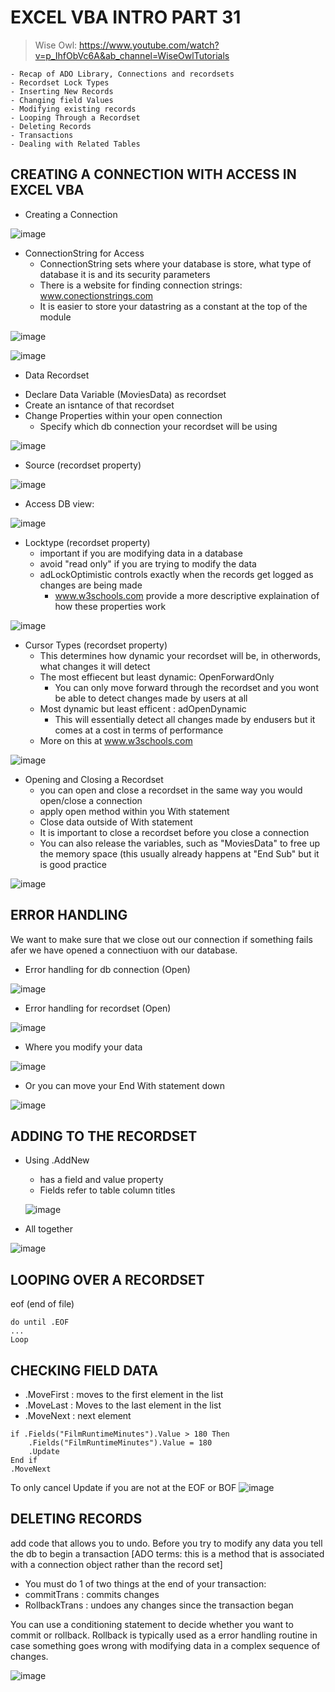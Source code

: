 # EXCEL VBA INTRO PART 31
> Wise Owl: https://www.youtube.com/watch?v=p_IhfObVc6A&ab_channel=WiseOwlTutorials

```
- Recap of ADO Library, Connections and recordsets
- Recordset Lock Types
- Inserting New Records
- Changing field Values
- Modifying existing records
- Looping Through a Recordset
- Deleting Records
- Transactions
- Dealing with Related Tables 
```

## CREATING A CONNECTION WITH ACCESS IN EXCEL VBA

- Creating a Connection


![image](https://user-images.githubusercontent.com/48422525/155846702-8401ff45-e36c-4415-857c-637f5e4b62de.png)

- ConnectionString for Access
  * ConnectionString sets where your database is store, what type of database it is and its security parameters
  * There is a website for finding connection strings: www.conectionstrings.com
  * It is easier to store your datastring as a constant at the top of the module 

![image](https://user-images.githubusercontent.com/48422525/155847059-4041c120-f37a-4e6e-9723-99bcd691e6cc.png)

![image](https://user-images.githubusercontent.com/48422525/155847127-058e8c9a-27c3-4361-9ab1-a12abef45466.png)
- Data Recordset 
 * Declare Data Variable (MoviesData) as recordset
 * Create an isntance of that recordset
 * Change Properties within your open connection
    * Specify which db connection your recordset will be using

![image](https://user-images.githubusercontent.com/48422525/155847881-4043d168-ba66-47a7-ba9d-61c5f67274af.png)

* Source (recordset property) 
    

![image](https://user-images.githubusercontent.com/48422525/155848112-a365ced1-cd43-462b-a661-a4f205c2895b.png)

  * Access DB view: 

![image](https://user-images.githubusercontent.com/48422525/155848364-bd5d4839-d3c5-4518-9cd5-39f60043736d.png)

* Locktype (recordset property)
  * important if you are modifying data in a database
  * avoid "read only" if you are trying to modify the data
  * adLockOptimistic controls exactly when the records get logged as changes are being made 
    * www.w3schools.com provide a more descriptive explaination of how these properties work 
    
![image](https://user-images.githubusercontent.com/48422525/155848640-1f549ecf-af50-4006-8d89-12a899fc238f.png)

* Cursor Types (recordset property)
  * This determines how dynamic your recordset will be, in otherwords, what changes it will detect
  * The most effiecent but least dynamic: OpenForwardOnly
     * You can only move forward through the recordset and you wont be able to detect changes made by users at all
  * Most dynamic but least efficent : adOpenDynamic
     * This will essentially detect all changes made by endusers but it comes at a cost in terms of performance
  * More on this at www.w3schools.com
  
![image](https://user-images.githubusercontent.com/48422525/155849622-bc3f41dc-b154-45fc-848c-c601ae902a1c.png)

* Opening and Closing a Recordset
  * you can open and close a recordset in the same way you would open/close a connection 
  * apply open method within you With statement
  * Close data outside of With statement 
  * It is important to close a recordset before you close a connection
  * You can also release the variables, such as "MoviesData" to free up the memory space (this usually already happens at "End Sub" but it is good practice 


![image](https://user-images.githubusercontent.com/48422525/155849990-4127847f-1a25-471f-9a4a-234bc41e956d.png)




## ERROR HANDLING 

We want to make sure that we close out our connection if something fails afer we have opened a connectiuon with our database. 


* Error handling for db connection (Open)


![image](https://user-images.githubusercontent.com/48422525/155850938-073e7442-b51d-4f44-b1aa-f1a00b6d3d82.png)



* Error handling for recordset (Open) 

![image](https://user-images.githubusercontent.com/48422525/155851019-08eea42e-ad7e-41e2-810d-6d9d3f96e35a.png)


* Where you modify your data

![image](https://user-images.githubusercontent.com/48422525/155851132-8016bcfa-2bcd-43c3-9f71-9e1ec66630c1.png)

* Or you can move your End With statement down 

![image](https://user-images.githubusercontent.com/48422525/155851260-0ade7aaf-e78f-463a-acf1-0e24c0a5f410.png)

## ADDING TO THE RECORDSET
* Using .AddNew
  * has a field and value property 
  * Fields refer to table column titles 
  
  ![image](https://user-images.githubusercontent.com/48422525/155855758-4fbc1a00-743e-4640-bf77-60913e742198.png)

* All together

![image](https://user-images.githubusercontent.com/48422525/155857669-8c2034cd-ec76-468f-b8ba-082a40ce8871.png)

## LOOPING OVER A RECORDSET
eof (end of file)

```
do until .EOF
...
Loop
```

## CHECKING FIELD DATA
- .MoveFirst : moves to the first element in the list
- .MoveLast : Moves to the last element in the list
- .MoveNext : next element 
```
if .Fields("FilmRuntimeMinutes").Value > 180 Then 
    .Fields("FilmRuntimeMinutes").Value = 180
    .Update
End if
.MoveNext
```

To only cancel Update if you are not at the EOF or BOF
![image](https://user-images.githubusercontent.com/48422525/155858308-e82bc191-19b2-4b88-ad19-d2178b34f63a.png)


## DELETING RECORDS

add code that allows you to undo. Before you try to modify any data you tell the db to begin a transaction [ADO terms: this is a method that is associated with a connection object rather than the record set]

* You must do 1 of two things at the end of your transaction: 
* commitTrans : commits changes
* RollbackTrans : undoes any changes since the transaction began 

You can use a conditioning statement to decide whether you want to commit or rollback. Rollback is typically used as a error handling routine in case something goes wrong with modifying data in a complex sequence of changes. 

![image](https://user-images.githubusercontent.com/48422525/155858497-272cdb4b-9e02-4470-aff7-f9e079765e15.png)






